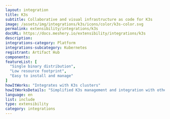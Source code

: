 ```yaml
---
layout: integration
title: K3s
subtitle: Collaborative and visual infrastructure as code for K3s
image: /assets/img/integrations/k3s/icons/color/k3s-color.svg
permalink: extensibility/integrations/k3s
docURL: https://docs.meshery.io/extensibility/integrations/k3s
description: 
integrations-category: Platform
integrations-subcategory: Kubernetes
registrant: Artifact Hub
components: 
featureList: [
  "Single binary distribution",
  "Low resource footprint",
  "Easy to install and manage"
]
howItWorks: "Integrates with K3s clusters"
howItWorksDetails: "Simplified K3s management and integration with other Kubernetes tools"
language: en
list: include
type: extensibility
category: integrations
---
```


